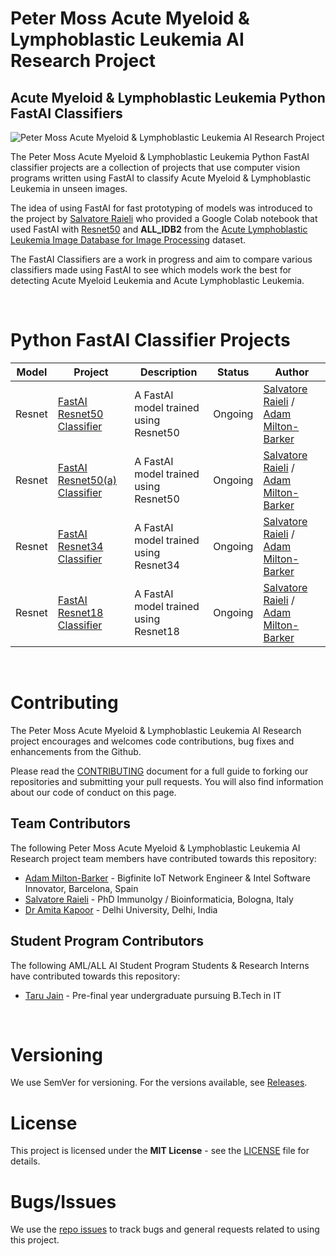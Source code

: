 # Peter Moss Acute Myeloid & Lymphoblastic Leukemia AI Research Project

## Acute Myeloid & Lymphoblastic Leukemia Python FastAI Classifiers

![Peter Moss Acute Myeloid & Lymphoblastic Leukemia AI Research Project](https://www.PeterMossAmlAllResearch.com/media/images/banner.png)

The Peter Moss Acute Myeloid & Lymphoblastic Leukemia Python FastAI classifier projects are a collection of projects that use computer vision programs written using FastAI to classify Acute Myeloid & Lymphoblastic Leukemia in unseen images.

The idea of using FastAI for fast prototyping of models was introduced to the project by [Salvatore Raieli](https://github.com/salvatorera "Salvatore Raieli") who provided a Google Colab notebook that used FastAI with [Resnet50](https://github.com/AMLResearchProject/AML-ALL-Classifiers/tree/master/Python/_FastAI/Resnet50 "Resnet50") and **ALL_IDB2** from the [Acute Lymphoblastic Leukemia Image Database for Image Processing](https://homes.di.unimi.it/scotti/all/ "Acute Lymphoblastic Leukemia Image Database for Image Processing") dataset.

The FastAI Classifiers are a work in progress and aim to compare various classifiers made using FastAI to see which models work the best for detecting Acute Myeloid Leukemia and Acute Lymphoblastic Leukemia.

&nbsp;

# Python FastAI Classifier Projects

| Model  | Project                                                                                                                                                                                     | Description                           | Status  | Author                                                                                                                                                                                     |
| ------ | ------------------------------------------------------------------------------------------------------------------------------------------------------------------------------------------- | ------------------------------------- | ------- | ------------------------------------------------------------------------------------------------------------------------------------------------------------------------------------------ |
| Resnet | [FastAI Resnet50 Classifier](https://github.com/AMLResearchProject/AML-ALL-Classifiers/tree/master/Python/_FastAI/Resnet50/ALL-FastAI-Resnet-50.ipynb "FastAI Resnet50 Classifier")         | A FastAI model trained using Resnet50 | Ongoing | [Salvatore Raieli](https://github.com/salvatorera "Salvatore Raieli") / [Adam Milton-Barker](https://www.petermossamlallresearch.com/team/adam-milton-barker/profile "Adam Milton-Barker") |
| Resnet | [FastAI Resnet50(a) Classifier](https://github.com/AMLResearchProject/AML-ALL-Classifiers/tree/master/Python/_FastAI/Resnet50/ALL-FastAI-Resnet-50-a.ipynb "FastAI Resnet50(a) Classifier") | A FastAI model trained using Resnet50 | Ongoing | [Salvatore Raieli](https://github.com/salvatorera "Salvatore Raieli") / [Adam Milton-Barker](https://www.petermossamlallresearch.com/team/adam-milton-barker/profile "Adam Milton-Barker") |
| Resnet | [FastAI Resnet34 Classifier](https://github.com/AMLResearchProject/AML-ALL-Classifiers/tree/master/Python/_FastAI/Resnet34/ALL-FastAI-Resnet-34.ipynb "FastAI Resnet34 Classifier")         | A FastAI model trained using Resnet34 | Ongoing | [Salvatore Raieli](https://github.com/salvatorera "Salvatore Raieli") / [Adam Milton-Barker](https://www.petermossamlallresearch.com/team/adam-milton-barker/profile "Adam Milton-Barker") |
| Resnet | [FastAI Resnet18 Classifier](https://github.com/AMLResearchProject/AML-ALL-Classifiers/blob/master/Python/_FastAI/Resnet18/ALL_FastAI_Resnet_18.ipynb "FastAI Resnet18 Classifier")         | A FastAI model trained using Resnet18 | Ongoing | [Salvatore Raieli](https://github.com/salvatorera "Salvatore Raieli") / [Adam Milton-Barker](https://www.petermossamlallresearch.com/team/adam-milton-barker/profile "Adam Milton-Barker") |

&nbsp;

# Contributing

The Peter Moss Acute Myeloid & Lymphoblastic Leukemia AI Research project encourages and welcomes code contributions, bug fixes and enhancements from the Github.

Please read the [CONTRIBUTING](https://github.com/AMLResearchProject/AML-ALL-Classifiers/blob/master/CONTRIBUTING.md "CONTRIBUTING") document for a full guide to forking our repositories and submitting your pull requests. You will also find information about our code of conduct on this page.

## Team Contributors

The following Peter Moss Acute Myeloid & Lymphoblastic Leukemia AI Research project team members have contributed towards this repository:

- [Adam Milton-Barker](https://www.petermossamlallresearch.com/team/adam-milton-barker/profile "Adam Milton-Barker") - Bigfinite IoT Network Engineer & Intel Software Innovator, Barcelona, Spain
- [Salvatore Raieli](https://www.petermossamlallresearch.com/team/salvatore-raieli/profile "Salvatore Raieli") - PhD Immunolgy / Bioinformaticia, Bologna, Italy
- [Dr Amita Kapoor](https://www.petermossamlallresearch.com/team/amita-kapoor/profile "Dr Amita Kapoor") - Delhi University, Delhi, India

## Student Program Contributors

The following AML/ALL AI Student Program Students & Research Interns have contributed towards this repository:

- [Taru Jain](https://www.petermossamlallresearch.com/students/student/taru-jain/profile "Taru Jain") - Pre-final year undergraduate pursuing B.Tech in IT

&nbsp;

# Versioning

We use SemVer for versioning. For the versions available, see [Releases](https://github.com/AMLResearchProject/AML-ALL-Classifiers/releases "Releases").

# License

This project is licensed under the **MIT License** - see the [LICENSE](https://github.com/AMLResearchProject/AML-ALL-Classifiers/blob/master/LICENSE "LICENSE") file for details.

# Bugs/Issues

We use the [repo issues](https://github.com/AMLResearchProject/AML-ALL-Classifiers/issues "repo issues") to track bugs and general requests related to using this project.

